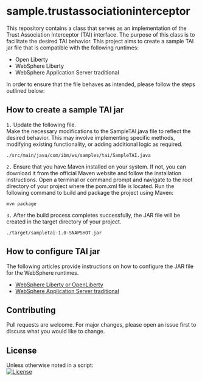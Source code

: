 # sample.trustassociationinterceptor

This repository contains a class that serves as an implementation of the Trust Association Interceptor (TAI) interface. The purpose of this class is to facilitate the desired TAI behavior. This project aims to create a sample TAI jar file that is compatible with the following runtimes:
- Open Liberty
- WebSphere Liberty
- WebSphere Application Server traditional 

In order to ensure that the file behaves as intended, please follow the steps outlined below:


## How to create a sample TAI jar 

`1.` Update the following file.  
Make the necessary modifications to the SampleTAI.java file to reflect the desired behavior. This may involve implementing specific methods, modifying existing functionality, or adding additional logic as required. 
```
./src/main/java/com/ibm/ws/samples/tai/SampleTAI.java
```
`2.` Ensure that you have Maven installed on your system. If not, you can download it from the official Maven website and follow the installation instructions. Open a terminal or command prompt and navigate to the root directory of your project where the pom.xml file is located. Run the following command to build and package the project using Maven:
```
mvn package
```
`3.` After the build process completes successfully, the JAR file will be created in the target directory of your project.
```
./target/sampletai-1.0-SNAPSHOT.jar
```

## How to configure TAI jar 

The following articles provide instructions on how to configure the JAR file for the WebSphere runtimes. 

- [WebSphere Liberty or OpenLiberty](https://www.ibm.com/docs/en/was-liberty/core?topic=liberty-configuring-tai)
- [WebSphere Application Server traditional](https://www.ibm.com/docs/en/was/8.5.5?topic=associations-trust-association-interceptor-settings) 

## Contributing 
Pull requests are welcome. For major changes, please open an issue first to discuss what you would like to change. 

## License
Unless otherwise noted in a script:<br/>
[![License](https://img.shields.io/badge/License-Apache_2.0-blue.svg)](https://www.apache.org/licenses/LICENSE-2.0)
